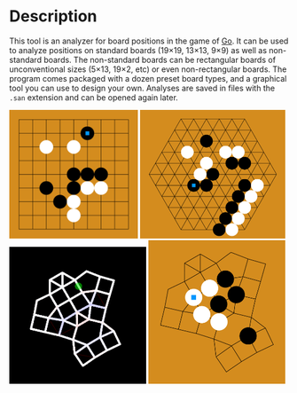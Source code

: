 
# Description

This tool is an analyzer for board positions in the game of [Go](https://en.wikipedia.org/wiki/Go_(game)). It can be used to analyze positions on standard boards (19×19, 13×13, 9×9) as well as non-standard boards. The non-standard boards can be rectangular boards of unconventional sizes (5×13, 19×2, etc) or even non-rectangular boards. The program comes packaged with a dozen preset board types, and a graphical tool you can use to design your own. Analyses are saved in files with the `.san` extension and can be opened again later.

<img src="screenshots/9x9_demo.png" width="45.95%"> <img src="screenshots/hex_demo.png" width="52.05%">
<img src="screenshots/sproingy_doingy_demo.png" width="49%"> <img src="screenshots/custom_demo.png" width="49%">


